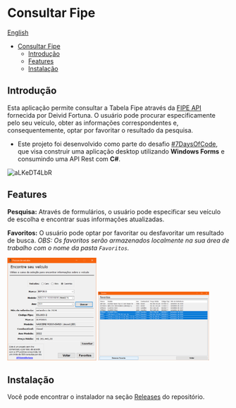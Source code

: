 # Consultar Fipe

[English](./EN-README.md)

- [Consultar Fipe](#consultar-fipe)
  - [Introdução](#introdução)
  - [Features](#features)
  - [Instalação](#instalação)

## Introdução

Esta aplicação permite consultar a Tabela Fipe através da [FIPE API](https://deividfortuna.github.io/fipe/?ref=public_apis) fornecida por Deivid Fortuna. O usuário pode procurar especificamente pelo seu veículo, obter as informações correspondentes e, consequentemente, optar por favoritar o resultado da pesquisa.

- Este projeto foi desenvolvido como parte do desafio [#7DaysOfCode](https://7daysofcode.io/matricula/windows-forms), que visa construir uma aplicação desktop utilizando **Windows Forms** e consumindo uma API Rest com **C#**.

![aLKeDT4LbR](https://github.com/user-attachments/assets/d6855465-1f65-42de-aab9-1b7fe7e0556c)

## Features

**Pesquisa:** Através de formulários, o usuário pode especificar seu veículo de escolha e encontrar suas informações atualizadas.

**Favoritos:** O usuário pode optar por favoritar ou desfavoritar um resultado de busca. *OBS: Os favoritos serão armazenados localmente na sua área de trabalho com o nome da pasta `Favoritos`.*

<p align="left">
  <img src="./search.png" width="40%" />
  <img src="./favorites.png" width="50%" />
</p>

## Instalação

Você pode encontrar o instalador na seção [Releases](https://github.com/pluis29/ConsultarFipe/releases/tag/1.0) do repositório.
